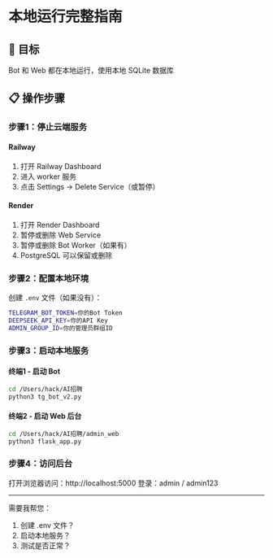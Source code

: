 # 本地运行完整指南

## 🎯 目标
Bot 和 Web 都在本地运行，使用本地 SQLite 数据库

## 📋 操作步骤

### 步骤1：停止云端服务

#### Railway
1. 打开 Railway Dashboard
2. 进入 worker 服务
3. 点击 Settings → Delete Service（或暂停）

#### Render
1. 打开 Render Dashboard
2. 暂停或删除 Web Service
3. 暂停或删除 Bot Worker（如果有）
4. PostgreSQL 可以保留或删除

### 步骤2：配置本地环境

创建 `.env` 文件（如果没有）：
```bash
TELEGRAM_BOT_TOKEN=你的Bot Token
DEEPSEEK_API_KEY=你的API Key
ADMIN_GROUP_ID=你的管理员群组ID
```

### 步骤3：启动本地服务

#### 终端1 - 启动 Bot
```bash
cd /Users/hack/AI招聘
python3 tg_bot_v2.py
```

#### 终端2 - 启动 Web 后台
```bash
cd /Users/hack/AI招聘/admin_web
python3 flask_app.py
```

### 步骤4：访问后台
打开浏览器访问：http://localhost:5000
登录：admin / admin123

---

需要我帮您：
1. 创建 .env 文件？
2. 启动本地服务？
3. 测试是否正常？
